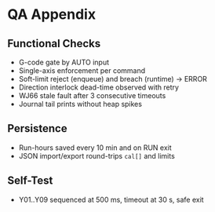 # QA Appendix

## Functional Checks
- G-code gate by AUTO input
- Single-axis enforcement per command
- Soft-limit reject (enqueue) and breach (runtime) -> ERROR
- Direction interlock dead-time observed with retry
- WJ66 stale fault after 3 consecutive timeouts
- Journal tail prints without heap spikes

## Persistence
- Run-hours saved every 10 min and on RUN exit
- JSON import/export round-trips `cal[]` and limits

## Self-Test
- Y01..Y09 sequenced at 500 ms, timeout at 30 s, safe exit
